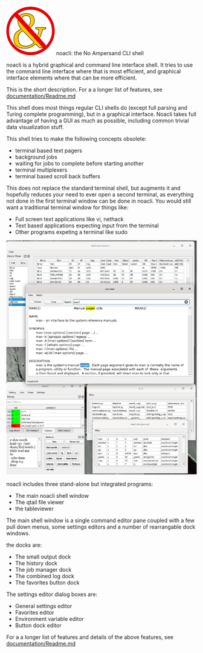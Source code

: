 ![noacli](icons/noacli.png "icon")
noacli: the No Ampersand CLI shell

noacli is a hybrid graphical and command line interface shell.
It tries to use the command line interface where that is most efficient,
and graphical interface elements where that can be more efficient.

This is the short description.  For a a longer list of features, see
[documentation/Readme.md](documentation/Readme.md)

This shell does most things regular CLI shells do (except full parsing
and Turing complete programming), but in a graphical interface.
Noacli takes full advantage of having a GUI as much as possible,
including common trivial data visualization stuff.

This shell tries to make the following concepts obsolete:
* terminal based text pagers
* background jobs
* waiting for jobs to complete before starting another
* terminal multiplexers
* terminal based scroll back buffers

This does not replace the standard terminal shell, but augments it and
hopefully reduces your need to ever open a second terminal, as
everything not done in the first terminal window can be done in
noacli.  You would still want a traditional terminal window for
things like:

* Full screen text applications like vi, nethack
* Text based applications expecting input from the terminal
* Other programs expeting a terminal like sudo

![A busy screenshot](documentation/noacli-big-screenshot.png)

noacli includes three stand-alone but integrated programs:
* The main noacli shell window
* The qtail file viewer
* the tableviewer

The main shell window is a single command editor pane coupled with a
few pull down menus, some settings editors and a number of
rearrangable dock windows.

the docks are:
* The small output dock
* The history dock
* The job manager dock
* The combined log dock
* The favorites button dock

The settings editor dialog boxes are:
* General settings editor
* Favorites editor
* Environment variable editor
* Button dock editor

For a a longer list of features and details of the above features,
see [documentation/Readme.md](documentation/Readme.md)
